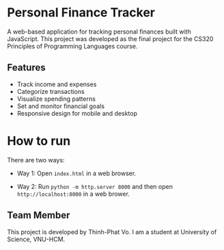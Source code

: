 # Personal Finance Tracker

A web-based application for tracking personal finances built with JavaScript. This project was developed as the final project for the CS320 Principles of Programming Languages course.

## Features

- Track income and expenses
- Categorize transactions
- Visualize spending patterns
- Set and monitor financial goals
- Responsive design for mobile and desktop

# How to run

There are two ways:

- Way 1: Open `index.html` in a web browser.

- Way 2: Run `python -m http.server 8000` and then open `http://localhost:8000` in a web brower.

## Team Member

This project is developed by Thinh-Phat Vo. I am a student at University of Science, VNU-HCM.
